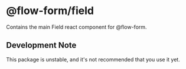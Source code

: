# @flow-form/field

Contains the main Field react component for @flow-form.

## Development Note

This package is unstable, and it's not recommended that you use it yet.
